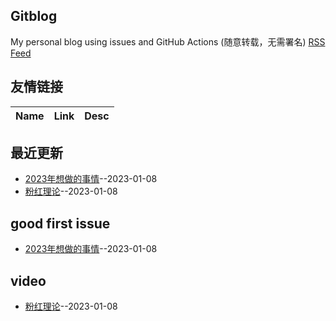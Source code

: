 ## Gitblog
My personal blog using issues and GitHub Actions (随意转载，无需署名)
[RSS Feed](https://raw.githubusercontent.com/noteMay/Note/master/feed.xml)
## 友情链接
| Name | Link | Desc | 
 | ---- | ---- | ---- |
## 最近更新
- [2023年想做的事情](https://github.com/noteMay/Note/issues/2)--2023-01-08
- [粉红理论](https://github.com/noteMay/Note/issues/1)--2023-01-08
## good first issue
- [2023年想做的事情](https://github.com/noteMay/Note/issues/2)--2023-01-08
## video
- [粉红理论](https://github.com/noteMay/Note/issues/1)--2023-01-08
